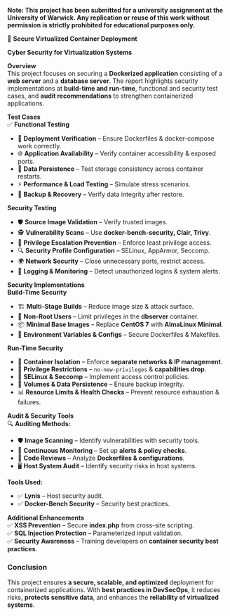 **Note: This project has been submitted for a university assignment at the University of Warwick. Any replication or reuse of this work without permission is strictly prohibited for educational purposes only.**

🔐 **Secure Virtualized Container Deployment**  

**Cyber Security for Virtualization Systems**

**Overview**  
This project focuses on securing a **Dockerized application** consisting of a **web server** and a **database server**. The report highlights security implementations at 
**build-time and run-time**, functional and security test cases, and **audit recommendations** to strengthen containerized applications.  

**Test Cases**  
✅ **Functional Testing**  
- 🔄 **Deployment Verification** – Ensure Dockerfiles & docker-compose work correctly.  
- 🌐 **Application Availability** – Verify container accessibility & exposed ports.  
- 💾 **Data Persistence** – Test storage consistency across container restarts.  
- ⚡ **Performance & Load Testing** – Simulate stress scenarios.  
- 🔄 **Backup & Recovery** – Verify data integrity after restore.  

**Security Testing**  
- 🛡 **Source Image Validation** – Verify trusted images.  
- 🕵️ **Vulnerability Scans** – Use **docker-bench-security, Clair, Trivy**.  
- 🚫 **Privilege Escalation Prevention** – Enforce least privilege access.  
- 🔍 **Security Profile Configuration** – SELinux, AppArmor, Seccomp.  
- 🌍 **Network Security** – Close unnecessary ports, restrict access.  
- 📜 **Logging & Monitoring** – Detect unauthorized logins & system alerts.  

**Security Implementations**  
**Build-Time Security**  
- 🏗 **Multi-Stage Builds** – Reduce image size & attack surface.  
- 🔄 **Non-Root Users** – Limit privileges in the **dbserver** container.  
- 📦 **Minimal Base Images** – Replace **CentOS 7** with **AlmaLinux Minimal**.  
- 🔄 **Environment Variables & Configs** – Secure Dockerfiles & Makefiles.  

**Run-Time Security**  
- 🔐 **Container Isolation** – Enforce **separate networks & IP management**.  
- 🚧 **Privilege Restrictions** – `no-new-privileges` & **capabilities drop**.  
- 📜 **SELinux & Seccomp** – Implement access control policies.  
- 🔄 **Volumes & Data Persistence** – Ensure backup integrity.  
- 📊 **Resource Limits & Health Checks** – Prevent resource exhaustion & failures.  

**Audit & Security Tools**  
🔍 **Auditing Methods:**  
- 🛡 **Image Scanning** – Identify vulnerabilities with security tools.  
- 🔄 **Continuous Monitoring** – Set up **alerts & policy checks**.  
- 📜 **Code Reviews** – Analyze **Dockerfiles & configurations**.  
- 🖥 **Host System Audit** – Identify security risks in host systems.  

 **Tools Used:**  
- ✅ **Lynis** – Host security audit.  
- ✅ **Docker-Bench Security** – Security best practices.  

**Additional Enhancements**  
✅ **XSS Prevention** – Secure **index.php** from cross-site scripting.  
✅ **SQL Injection Protection** – Parameterized input validation.  
✅ **Security Awareness** – Training developers on **container security best practices**.  

### Conclusion
This project ensures **a secure, scalable, and optimized** deployment for containerized applications. With **best practices in DevSecOps**, it reduces risks, **protects sensitive data**, and enhances the **reliability of virtualized systems**.  
